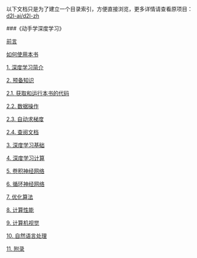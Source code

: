 以下文档只是为了建立一个目录索引，方便直接浏览，更多详情请查看原项目：[d2l-ai/d2l-zh](https://github.com/d2l-ai/d2l-zh)



###《动手学深度学习》

[前言](https://github.com/d2l-ai/d2l-zh/blob/master/chapter_preface/preface.md)

[如何使用本书](https://github.com/d2l-ai/d2l-zh/blob/master/chapter_how-to-use/how-to-use.md)

[1. 深度学习简介](https://github.com/d2l-ai/d2l-zh/blob/master/chapter_introduction/deep-learning-intro.md)

[2. 预备知识](https://github.com/d2l-ai/d2l-zh/blob/master/chapter_prerequisite/index.md)

[2.1. 获取和运行本书的代码](install.md)

[2.2. 数据操作](https://github.com/d2l-ai/d2l-zh/blob/master/chapter_prerequisite/ndarray.md)

[2.3. 自动求梯度](https://github.com/d2l-ai/d2l-zh/blob/master/chapter_prerequisite/autograd.md)

[2.4. 查阅文档](https://github.com/d2l-ai/d2l-zh/blob/master/chapter_prerequisite/lookup-api.md)

[3. 深度学习基础](https://github.com/d2l-ai/d2l-zh/blob/master/chapter_deep-learning-basics/index.md)

[4. 深度学习计算](https://github.com/d2l-ai/d2l-zh/blob/master/chapter_deep-learning-computation/index.md)

[5. 卷积神经网络](https://github.com/d2l-ai/d2l-zh/blob/master/chapter_convolutional-neural-networks/index.md)

[6. 循环神经网络](https://github.com/d2l-ai/d2l-zh/blob/master/chapter_recurrent-neural-networks/index.md)

[7. 优化算法](https://github.com/d2l-ai/d2l-zh/blob/master/chapter_optimization/index.md)

[8. 计算性能](https://github.com/d2l-ai/d2l-zh/blob/master/chapter_computational-performance/index.md)

[9. 计算机视觉](https://github.com/d2l-ai/d2l-zh/blob/master/chapter_computer-vision/index.md)

[10. 自然语言处理](https://github.com/d2l-ai/d2l-zh/blob/master/chapter_natural-language-processing/index.md)

[11. 附录](https://github.com/d2l-ai/d2l-zh/blob/master/chapter_appendix/index.md)



